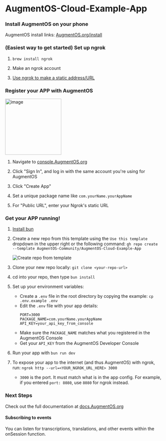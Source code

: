 # AugmentOS-Cloud-Example-App

### Install AugmentOS on your phone

AugmentOS install links: [AugmentOS.org/install](https://AugmentOS.org/install)

### (Easiest way to get started) Set up ngrok

1. `brew install ngrok`

2. Make an ngrok account

3. [Use ngrok to make a static address/URL](https://dashboard.ngrok.com/)

### Register your APP with AugmentOS

<img width="181" alt="image" src="https://github.com/user-attachments/assets/36192c2b-e1ba-423b-90de-47ff8cd91318" />

1. Navigate to [console.AugmentOS.org](https://console.AugmentOS.org/)

2. Click "Sign In", and log in with the same account you're using for AugmentOS

3. Click "Create App"

4. Set a unique package name like `com.yourName.yourAppName`

5. For "Public URL", enter your Ngrok's static URL

### Get your APP running!

1. [Install bun](https://bun.sh/docs/installation)

2. Create a new repo from this template using the `Use this template` dropdown in the upper right or the following command: `gh repo create --template AugmentOS-Community/AugmentOS-Cloud-Example-App`

    ![Create repo from template](https://github.com/user-attachments/assets/c10e14e8-2dc5-4dfa-adac-dd334c1b73a5)

3. Clone your new repo locally: `git clone <your-repo-url>`

4. cd into your repo, then type `bun install`

5. Set up your environment variables:
   * Create a `.env` file in the root directory by copying the example: `cp .env.example .env`
   * Edit the `.env` file with your app details:
     ```
     PORT=3000
     PACKAGE_NAME=com.yourName.yourAppName
     API_KEY=your_api_key_from_console
     ```
   * Make sure the `PACKAGE_NAME` matches what you registered in the AugmentOS Console
   * Get your `API_KEY` from the AugmentOS Developer Console

6. Run your app with `bun run dev`

7. To expose your app to the internet (and thus AugmentOS) with ngrok, run: `ngrok http --url=<YOUR_NGROK_URL_HERE> 3000`
    * `3000` is the port. It must match what is in the app config. For example, if you entered `port: 8080`, use `8080` for ngrok instead.


### Next Steps

Check out the full documentation at [docs.AugmentOS.org](https://docs.augmentos.org/core-concepts)

#### Subscribing to events

You can listen for transcriptions, translations, and other events within the onSession function.